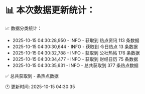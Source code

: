 📊 本次数据更新统计：
==========================

📈 数据分类统计：
- 2025-10-15 04:30:28,950 - INFO - 获取到 热点资讯 113 条数据
- 2025-10-15 04:30:30,644 - INFO - 获取到 今日热点 13 条数据
- 2025-10-15 04:30:32,788 - INFO - 获取到 公社热帖 176 条数据
- 2025-10-15 04:30:34,477 - INFO - 获取到 财经日历 75 条数据
- 2025-10-15 04:30:35,631 - INFO - 总共获取到 377 条热点数据

✅ 总共获取到 - 条热点数据

🕐 更新时间: 2025-10-15 04:30:35
